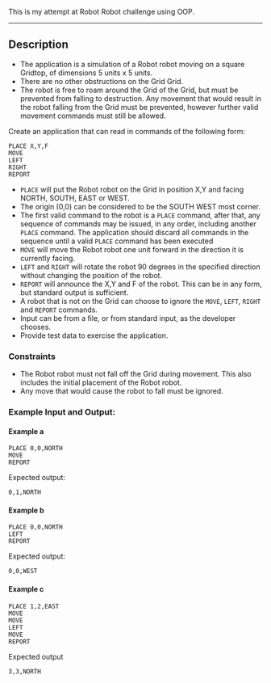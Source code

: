 This is my attempt at Robot Robot challenge using OOP.

---

## Description

- The application is a simulation of a Robot robot moving on a square Gridtop, of dimensions 5 units x 5 units.
- There are no other obstructions on the Grid Grid.
- The robot is free to roam around the Grid of the Grid, but must be prevented from falling to destruction. Any movement that would result in the robot falling from the Grid must be prevented, however further valid movement commands must still be allowed.

Create an application that can read in commands of the following form:

```
PLACE X,Y,F
MOVE
LEFT
RIGHT
REPORT
```

- `PLACE` will put the Robot robot on the Grid in position X,Y and facing NORTH, SOUTH, EAST or WEST.
- The origin (0,0) can be considered to be the SOUTH WEST most corner.
- The first valid command to the robot is a `PLACE` command, after that, any sequence of commands may be issued, in any order, including another `PLACE` command. The application should discard all commands in the sequence until a valid `PLACE` command has been executed
- `MOVE` will move the Robot robot one unit forward in the direction it is currently facing.
- `LEFT` and `RIGHT` will rotate the robot 90 degrees in the specified direction without changing the position of the robot.
- `REPORT` will announce the X,Y and F of the robot. This can be in any form, but standard output is sufficient.
- A robot that is not on the Grid can choose to ignore the `MOVE`, `LEFT`, `RIGHT` and `REPORT` commands.
- Input can be from a file, or from standard input, as the developer chooses.
- Provide test data to exercise the application.

### Constraints

- The Robot robot must not fall off the Grid during movement. This also includes the initial placement of the Robot robot.
- Any move that would cause the robot to fall must be ignored.

### Example Input and Output:

#### Example a

```
PLACE 0,0,NORTH
MOVE
REPORT
```

Expected output:

```
0,1,NORTH
```

#### Example b

```
PLACE 0,0,NORTH
LEFT
REPORT
```

Expected output:

```
0,0,WEST
```

#### Example c

```
PLACE 1,2,EAST
MOVE
MOVE
LEFT
MOVE
REPORT
```

Expected output

```
3,3,NORTH
```
